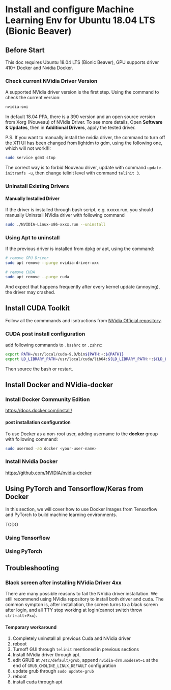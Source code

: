 # Install and configure Machine Learning Env for Ubuntu 18.04 LTS (Bionic Beaver)

## Before Start

This doc requires Ubuntu 18.04 LTS (Bionic Beaver), GPU supports driver 410+ Docker and Nvidia Docker.

### Check current NVidia Driver Version

A supported NVidia driver version is the first step. Using the command to check the current version:

```bash
nvidia-smi
```

In default 18.04 PPA, there is a 390 version and an open source version from Xorg (Nouveau) of NVidia Driver. To see more details, Open **Software & Updates**, then in **Additional Drivers**, apply the tested driver.

P.S. If you want to manually install the nvidia driver, the command to turn off the X11 UI has been changed from lightdm to gdm, using the following one, which will not work!!!:

```bash
sudo service gdm3 stop
```

The correct way is to forbid Nouveau driver, update with command `update-initramfs -u`, then change telinit level with command `telinit 3`.

### Uninstall Existing Drivers

#### Manually Installed Driver

If the driver is installed through bash script, e.g. xxxxx.run, you should manually Uninstall NVidia driver with following command

```bash
sudo ./NVIDIA-Linux-x86-xxxx.run --uninstall
```

### Using Apt to uninstall

If the previous driver is installed from dpkg or apt, using the command:

```bash
# remove GPU Driver
sudo apt remove --purge nvidia-driver-xxx
```

```bash
# remove CUDA
sudo apt remove --purge cuda
```

And expect that happens frequently after every kernel update (annoying), the driver may crashed.

## Install CUDA Toolkit

Follow all the commmands and isntructions from [NVidia Official repository](https://developer.nvidia.com/cuda-downloads?target_os=Linux&target_arch=x86_64&target_distro=Ubuntu&target_version=1804).

### CUDA post install configuration

add following commands to `.bashrc` or `.zshrc`:

```bash
export PATH=/usr/local/cuda-9.0/bin${PATH:+:${PATH}}
export LD_LIBRARY_PATH=/usr/local/cuda/lib64:${LD_LIBRARY_PATH:+:${LD_LIBRARY_PATH}}
```
Then source the bash or restart.

## Install Docker and NVidia-docker

### Install Docker Community Edition

https://docs.docker.com/install/

#### post installation configuration

To use Docker as a non-root user, adding username to the **docker** group with following command:

```bash
sudo usermod -aG docker <your-user-name>
```

### Install Nvidia Docker

https://github.com/NVIDIA/nvidia-docker

## Using PyTorch and Tensorflow/Keras from Docker

In this section, we will cover how to use Docker Images from Tensorflow and PyTorch to build machine learning environments.

TODO

### Using Tensorflow

### Using PyTorch

## Troubleshooting

### Black screen after installing NVidia Driver 4xx

There are many possible reasons to fail the NVidia driver installation. We still recommend using NVidia repository to install both driver and cuda. The common sympton is, after installation, the screen turns to a black screen after login, and all TTY stop working at login(cannot switch throw `ctrl`+`alt`+`Fxx`).

#### Temporary workaround

1. Completely uninstall all previous Cuda and NVidia driver
2. reboot
3. Turnoff GUI through `telinit` mentioned in previous sections
4. Install NVidia driver through apt.
5.  edit GRUB at `/etc/default/grub`, append `nvidia-drm.modeset=1` at the end of `GRUB_CMDLINE_LINUX_DEFAULT` configuration
6. update grub through `sudo update-grub`
7. reboot
8. install cuda through apt
